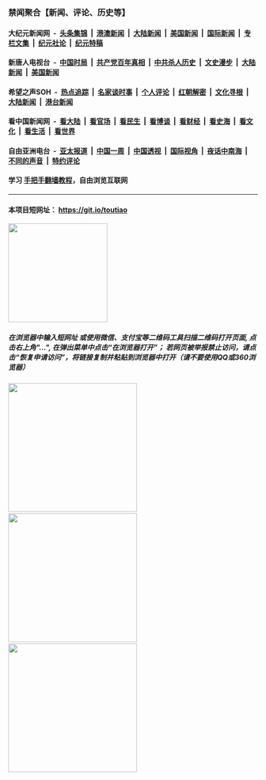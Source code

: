 ### 禁闻聚合【新闻、评论、历史等】

#### 大纪元新闻网 &nbsp;-&nbsp; [头条集锦](indexes/E头条集锦.md?t=02132322) &nbsp;|&nbsp; [港澳新闻](indexes/E港澳新闻.md?t=02132322)  &nbsp;|&nbsp; [大陆新闻](indexes/E大陆新闻.md?t=02132322) &nbsp;|&nbsp; [美国新闻](indexes/E美国新闻.md?t=02132322) &nbsp;|&nbsp; [国际新闻](indexes/E国际新闻.md?t=02132322) &nbsp;|&nbsp; [专栏文集](indexes/E专栏文集.md?t=02132322) &nbsp;|&nbsp; [纪元社论](indexes/E纪元社论.md?t=02132322) &nbsp;|&nbsp; [纪元特稿](indexes/E纪元特稿.md?t=02132322) 

#### 新唐人电视台 &nbsp;-&nbsp; [中国时局](indexes/N中国时局.md?t=02132322) &nbsp;|&nbsp; [共产党百年真相](indexes/N共产党百年真相.md?t=02132322) &nbsp;|&nbsp; [中共杀人历史](indexes/N中共杀人历史.md?t=02132322) &nbsp;|&nbsp; [文史漫步](indexes/N文史漫步.md?t=02132322) &nbsp;|&nbsp; [大陆新闻](indexes/N大陆新闻.md?t=02132322) &nbsp;|&nbsp; [美国新闻](indexes/N美国新闻.md?t=02132322)

#### 希望之声SOH &nbsp;-&nbsp; [热点追踪](indexes/H热点追踪.md?t=02132322) &nbsp;|&nbsp; [名家谈时事](indexes/H名家谈时事.md?t=02132322) &nbsp;|&nbsp; [个人评论](indexes/H个人评论.md?t=02132322)  &nbsp;|&nbsp; [红朝解密](indexes/H红朝解密.md?t=02132322) &nbsp;|&nbsp; [文化寻根](indexes/H文化寻根.md?t=02132322) &nbsp;|&nbsp; [大陆新闻](indexes/H大陆新闻.md?t=02132322) &nbsp;|&nbsp; [港台新闻](indexes/H港台新闻.md?t=02132322)

#### 看中国新闻网 &nbsp;-&nbsp; [看大陆](indexes/S看大陆.md?t=02132322) &nbsp;|&nbsp; [看官场](indexes/S看官场.md?t=02132322) &nbsp;|&nbsp; [看民生](indexes/S看民生.md?t=02132322)  &nbsp;|&nbsp; [看博谈](indexes/S看博谈.md?t=02132322) &nbsp;|&nbsp; [看财经](indexes/S看财经.md?t=02132322) &nbsp;|&nbsp; [看史海](indexes/S看史海.md?t=02132322) &nbsp;|&nbsp; [看文化](indexes/S看文化.md?t=02132322) &nbsp;|&nbsp; [看生活](indexes/S看生活.md?t=02132322) &nbsp;|&nbsp; [看世界](indexes/S看世界.md?t=02132322)

#### 自由亚洲电台 &nbsp;-&nbsp; [亚太报道](indexes/R亚太报道.md?t=02132322) &nbsp;|&nbsp; [中国一周](indexes/R中国一周.md?t=02132322) &nbsp;|&nbsp; [中国透视](indexes/R中国透视.md?t=02132322)  &nbsp;|&nbsp; [国际视角](indexes/R国际视角.md?t=02132322) &nbsp;|&nbsp; [夜话中南海](indexes/R夜话中南海.md?t=02132322) &nbsp;|&nbsp; [不同的声音](indexes/R不同的声音.md?t=02132322) &nbsp;|&nbsp; [特约评论](indexes/R特约评论.md?t=02132322)

#### 学习 [手把手翻墙教程](https://github.com/gfw-breaker/guides/wiki)，自由浏览互联网

----

#### 本项目短网址： https://git.io/toutiao
<img src="https://raw.githubusercontent.com/gfw-breaker/banned-news/master/scripts/img/qr.png" width="200px"/>  

##### 在浏览器中输入短网址 或使用微信、支付宝等二维码工具扫描二维码打开页面, 点击右上角"...", 在弹出菜单中点击“在浏览器打开”； 若网页被举报禁止访问，请点击“恢复申请访问”，将链接复制并粘贴到浏览器中打开（请不要使用QQ或360浏览器）

<img src="https://raw.githubusercontent.com/gfw-breaker/banned-news/master/scripts/img/1.png" width="260px"/> &nbsp; <img src="https://raw.githubusercontent.com/gfw-breaker/banned-news/master/scripts/img/2.png" width="260px"/> &nbsp; <img src="https://raw.githubusercontent.com/gfw-breaker/banned-news/master/scripts/img/3.png" width="260px"/>
